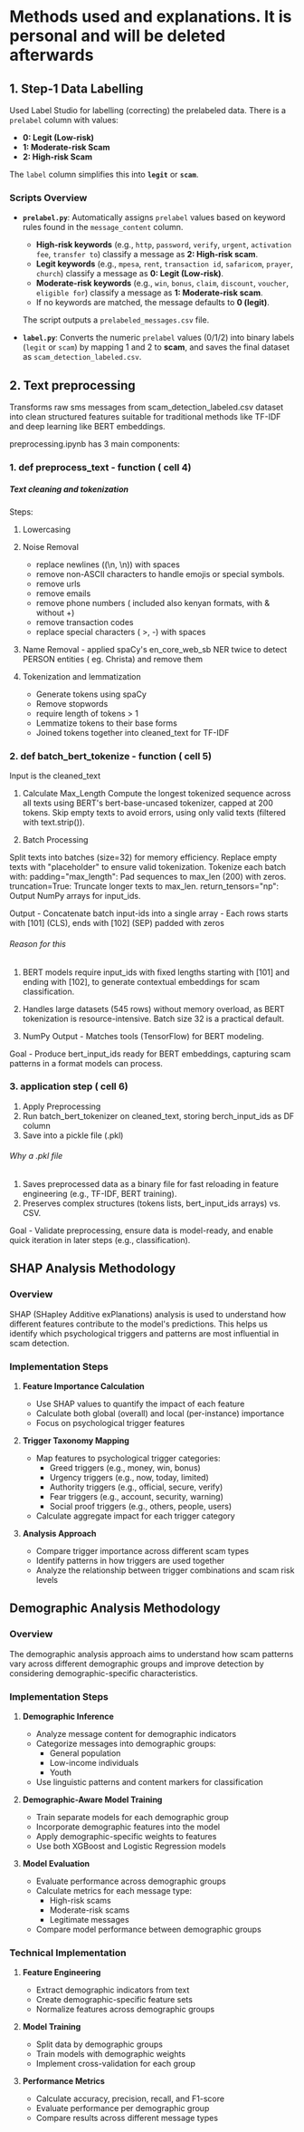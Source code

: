 # Methods used and explanations. It is personal and will be deleted afterwards

## 1. Step‑1 Data Labelling

Used Label Studio for labelling (correcting) the prelabeled data. There is a `prelabel` column with values:

* **0: Legit (Low-risk)**
* **1: Moderate-risk Scam**
* **2: High-risk Scam**

The `label` column simplifies this into **`legit`** or **`scam`**.

### Scripts Overview

* **`prelabel.py`**: Automatically assigns `prelabel` values based on keyword rules found in the `message_content` column.

  * **High-risk keywords** (e.g., `http`, `password`, `verify`, `urgent`, `activation fee`, `transfer to`) classify a message as **2: High-risk scam**.
  * **Legit keywords** (e.g., `mpesa`, `rent`, `transaction id`, `safaricom`, `prayer`, `church`) classify a message as **0: Legit (Low-risk)**.
  * **Moderate-risk keywords** (e.g., `win`, `bonus`, `claim`, `discount`, `voucher`, `eligible for`) classify a message as **1: Moderate-risk scam**.
  * If no keywords are matched, the message defaults to **0 (legit)**.

  The script outputs a `prelabeled_messages.csv` file.

* **`label.py`**: Converts the numeric `prelabel` values (0/1/2) into binary labels (`legit` or `scam`) by mapping 1 and 2 to **scam**, and saves the final dataset as `scam_detection_labeled.csv`.


## 2. Text preprocessing

Transforms raw sms messages from scam_detection_labeled.csv dataset into clean structured features suitable for traditional methods like TF-IDF and deep learning like BERT embeddings.

preprocessing.ipynb has 3 main components:

### 1.  def preprocess_text - function ( cell 4)

##### Text cleaning and tokenization
Steps:
1. Lowercasing
2. Noise Removal
    - replace newlines ((\n, \\n)) with spaces
    - remove non-ASCII characters to handle emojis or special symbols.
    - remove urls
    - remove emails
    - remove phone numbers ( included also kenyan formats, with & without +)
    - remove transaction codes
    - replace special characters ( >, -) with spaces

3. Name Removal - applied spaCy's en_core_web_sb NER twice to detect PERSON entities ( eg. Christa) and remove them

4. Tokenization and lemmatization
    - Generate tokens using spaCy
    - Remove stopwords
    - require length of tokens > 1
    - Lemmatize tokens to their base forms
    - Joined tokens together into cleaned_text for TF-IDF

 


### 2.  def batch_bert_tokenize - function ( cell 5)
Input is the cleaned_text

1. Calculate Max_Length
Compute the longest tokenized sequence across all texts using BERT's bert-base-uncased tokenizer, capped at 200 tokens.
Skip empty texts to avoid errors, using only valid texts (filtered with text.strip()).

2. Batch Processing

Split texts into batches (size=32) for memory efficiency.
Replace empty texts with "placeholder" to ensure valid tokenization.
Tokenize each batch with:
padding="max_length": Pad sequences to max_len (200) with zeros.
truncation=True: Truncate longer texts to max_len.
return_tensors="np": Output NumPy arrays for input_ids.

Output - Concatenate batch input-ids into a single array
       - Each rows starts with [101] (CLS), ends with [102] (SEP) padded with zeros

###### Reason for this
1. BERT models require input_ids with fixed lengths starting with [101] and ending with [102], to generate contextual embeddings for scam classification.

2. Handles large datasets (545 rows) without memory overload, as BERT tokenization is resource-intensive.
Batch size 32 is a practical default.

3. NumPy Output -  Matches tools (TensorFlow) for BERT modeling.

Goal - Produce bert_input_ids ready for BERT embeddings, capturing scam patterns in a format models can process.



### 3.  application step ( cell 6)

1. Apply Preprocessing
2. Run batch_bert_tokenizer on cleaned_text, storing berch_input_ids as DF column
3. Save into a pickle file (.pkl)

###### Why a .pkl file
1. Saves preprocessed data as a binary file for fast reloading in feature engineering (e.g., TF-IDF, BERT training).
2. Preserves complex structures (tokens lists, bert_input_ids arrays) vs. CSV.

Goal - Validate preprocessing, ensure data is model-ready, and enable quick iteration in later steps (e.g., classification).

## SHAP Analysis Methodology

### Overview
SHAP (SHapley Additive exPlanations) analysis is used to understand how different features contribute to the model's predictions. This helps us identify which psychological triggers and patterns are most influential in scam detection.

### Implementation Steps
1. **Feature Importance Calculation**
   - Use SHAP values to quantify the impact of each feature
   - Calculate both global (overall) and local (per-instance) importance
   - Focus on psychological trigger features

2. **Trigger Taxonomy Mapping**
   - Map features to psychological trigger categories:
     - Greed triggers (e.g., money, win, bonus)
     - Urgency triggers (e.g., now, today, limited)
     - Authority triggers (e.g., official, secure, verify)
     - Fear triggers (e.g., account, security, warning)
     - Social proof triggers (e.g., others, people, users)
   - Calculate aggregate impact for each trigger category

3. **Analysis Approach**
   - Compare trigger importance across different scam types
   - Identify patterns in how triggers are used together
   - Analyze the relationship between trigger combinations and scam risk levels

## Demographic Analysis Methodology

### Overview
The demographic analysis approach aims to understand how scam patterns vary across different demographic groups and improve detection by considering demographic-specific characteristics.

### Implementation Steps
1. **Demographic Inference**
   - Analyze message content for demographic indicators
   - Categorize messages into demographic groups:
     - General population
     - Low-income individuals
     - Youth
   - Use linguistic patterns and content markers for classification

2. **Demographic-Aware Model Training**
   - Train separate models for each demographic group
   - Incorporate demographic features into the model
   - Apply demographic-specific weights to features
   - Use both XGBoost and Logistic Regression models

3. **Model Evaluation**
   - Evaluate performance across demographic groups
   - Calculate metrics for each message type:
     - High-risk scams
     - Moderate-risk scams
     - Legitimate messages
   - Compare model performance between demographic groups

### Technical Implementation
1. **Feature Engineering**
   - Extract demographic indicators from text
   - Create demographic-specific feature sets
   - Normalize features across demographic groups

2. **Model Training**
   - Split data by demographic groups
   - Train models with demographic weights
   - Implement cross-validation for each group

3. **Performance Metrics**
   - Calculate accuracy, precision, recall, and F1-score
   - Evaluate performance per demographic group
   - Compare results across different message types



